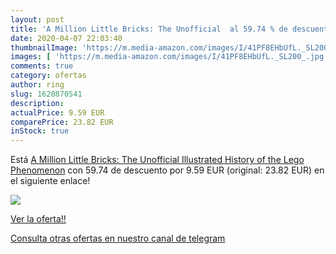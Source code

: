 ```yaml
---
layout: post
title: 'A Million Little Bricks: The Unofficial  al 59.74 % de descuento'
date: 2020-04-07 22:03:40
thumbnailImage: 'https://m.media-amazon.com/images/I/41PF8EHbUfL._SL200_.jpg'
images: [ 'https://m.media-amazon.com/images/I/41PF8EHbUfL._SL200_.jpg' ]
comments: true
category: ofertas
author: ring
slug: 1620870541
description:
actualPrice: 9.59 EUR
comparePrice: 23.82 EUR
inStock: true
---
```


Está [A Million Little Bricks: The Unofficial Illustrated History of the Lego Phenomenon](https://www.amazon.es/dp/1620870541/?tag=redken-21) con 59.74 de descuento por 9.59 EUR (original: 23.82 EUR) en el siguiente enlace!

[![](https://m.media-amazon.com/images/I/41PF8EHbUfL._SL200_.jpg)](https://www.amazon.es/dp/1620870541/?tag=redken-21)

[Ver la oferta!!](https://www.amazon.es/dp/1620870541/?tag=redken-21)

[Consulta otras ofertas en nuestro canal de telegram](https://t.me/s/ofertas25)
